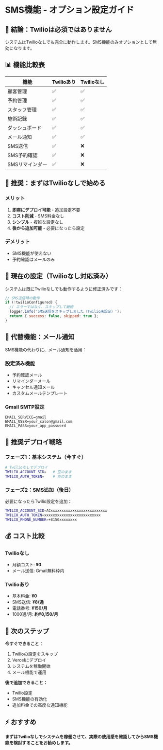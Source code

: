 # SMS機能 - オプション設定ガイド

## 🎯 結論：**Twilioは必須ではありません**

システムはTwilioなしでも完全に動作します。SMS機能のみオプションとして無効になります。

## 📊 機能比較表

| 機能 | Twilioあり | Twilioなし |
|------|------------|------------|
| 顧客管理 | ✅ | ✅ |
| 予約管理 | ✅ | ✅ |
| スタッフ管理 | ✅ | ✅ |
| 施術記録 | ✅ | ✅ |
| ダッシュボード | ✅ | ✅ |
| メール通知 | ✅ | ✅ |
| SMS送信 | ✅ | ❌ |
| SMS予約確認 | ✅ | ❌ |
| SMSリマインダー | ✅ | ❌ |

## 🚀 **推奨：まずはTwilioなしで始める**

### メリット
1. **即座にデプロイ可能** - 追加設定不要
2. **コスト削減** - SMS料金なし
3. **シンプル** - 複雑な設定なし
4. **後から追加可能** - 必要になったら設定

### デメリット
- SMS機能が使えない
- 予約確認はメールのみ

## 🔧 現在の設定（Twilioなし対応済み）

システムは既にTwilioなしでも動作するように修正済みです：

```javascript
// SMS送信時の動作
if (!twilioConfigured) {
  // エラーではなく、スキップして継続
  logger.info('SMS送信をスキップしました（Twilio未設定）');
  return { success: false, skipped: true };
}
```

## 📧 代替機能：メール通知

SMS機能の代わりに、メール通知を活用：

### 設定済み機能
- 予約確認メール
- リマインダーメール  
- キャンセル通知メール
- カスタムメールテンプレート

### Gmail SMTP設定
```env
EMAIL_SERVICE=gmail
EMAIL_USER=your_salon@gmail.com
EMAIL_PASS=your_app_password
```

## 🎯 推奨デプロイ戦略

### フェーズ1：基本システム（今すぐ）
```bash
# Twilioなしでデプロイ
TWILIO_ACCOUNT_SID=   # 空のまま
TWILIO_AUTH_TOKEN=    # 空のまま
```

### フェーズ2：SMS追加（後日）
必要になったらTwilio設定を追加：
```bash
TWILIO_ACCOUNT_SID=ACxxxxxxxxxxxxxxxxxxxxxxxxxx
TWILIO_AUTH_TOKEN=xxxxxxxxxxxxxxxxxxxxxxxxxx
TWILIO_PHONE_NUMBER=+8150xxxxxxxx
```

## 💰 コスト比較

### Twilioなし
- 月額コスト: **¥0**
- メール送信: Gmail無料枠内

### Twilioあり
- 基本料金: **¥0**
- SMS送信: **¥8/通**
- 電話番号: **¥150/月**
- 1000通/月: **約¥8,150/月**

## 🚀 次のステップ

**今すぐできること：**
1. Twilioの設定をスキップ
2. Vercelにデプロイ
3. システムを稼働開始
4. メール機能で運用

**後で追加できること：**
- Twilio設定
- SMS機能の有効化
- 追加料金での高度な通知機能

## ⚡ おすすめ

**まずはTwilioなしでシステムを稼働させて、実際の使用感を確認してからSMS機能を検討することをお勧めします。**